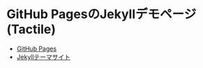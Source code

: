 # GitHub PagesのJekyllデモページ(Tactile)
- [GitHub Pages](https://shimajima-eiji.github.io/Hosting_demo_jekyll_Tactile/)
- [Jekyllテーマサイト](https://github.com/pages-themes/tactile)
